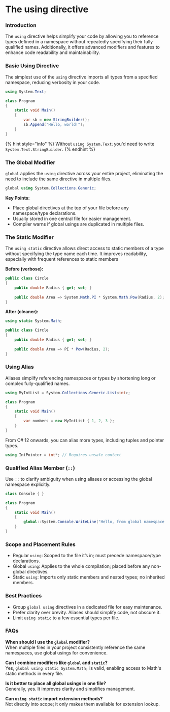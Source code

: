 # The using directive

### Introduction

The `using` directive helps simplify your code by allowing you to reference types defined in a namespace without repeatedly specifying their fully qualified names. Additionally, it offers advanced modifiers and features to enhance code readability and maintainability.

### Basic Using Directive

The simplest use of the `using` directive imports all types from a specified namespace, reducing verbosity in your code.

```csharp
using System.Text;

class Program
{
    static void Main()
    {
        var sb = new StringBuilder();
        sb.Append("Hello, world!");
    }
}
```

{% hint style="info" %}
Without `using System.Text;`you'd need to write `System.Text.StringBuilder`.
{% endhint %}

### The Global Modifier

`global` applies the `using` directive across your entire project, eliminating the need to include the same directive in multiple files.

```csharp
global using System.Collections.Generic;
```

**Key Points:**

* Place global directives at the top of your file before any namespace/type declarations.
* Usually stored in one central file for easier management.
* Compiler warns if global usings are duplicated in multiple files.

### The Static Modifier

The `using static` directive allows direct access to static members of a type without specifying the type name each time. It improves readability, especially with frequent references to static members

**Before (verbose):**

```csharp
public class Circle
{
    public double Radius { get; set; }
    
    public double Area => System.Math.PI * System.Math.Pow(Radius, 2);
}
```

**After (cleaner):**

```csharp
using static System.Math;

public class Circle
{
    public double Radius { get; set; }
    
    public double Area => PI * Pow(Radius, 2);
}
```

### Using Alias

Aliases simplify referencing namespaces or types by shortening long or complex fully-qualified names.

```csharp
using MyIntList = System.Collections.Generic.List<int>;

class Program
{
    static void Main()
    {
        var numbers = new MyIntList { 1, 2, 3 };
    }
}
```

From C# 12 onwards, you can alias more types, including tuples and pointer types.

```csharp
using IntPointer = int*; // Requires unsafe context
```

### Qualified Alias Member (`::`)

Use `::` to clarify ambiguity when using aliases or accessing the global namespace explicitly.

```csharp
class Console { }

class Program
{
    static void Main()
    {
        global::System.Console.WriteLine("Hello, from global namespace!");
    }
}
```

### Scope and Placement Rules

* Regular `using`: Scoped to the file it’s in; must precede namespace/type declarations.
* Global `using`: Applies to the whole compilation; placed before any non-global directives.
* Static `using`: Imports only static members and nested types; no inherited members.

### Best Practices

* Group `global using` directives in a dedicated file for easy maintenance.
* Prefer clarity over brevity. Aliases should simplify code, not obscure it.
* Limit `using static` to a few essential types per file.

### FAQs

**When should I use the `global` modifier?**\
When multiple files in your project consistently reference the same namespaces, use global usings for convenience.

**Can I combine modifiers like `global` and `static`?**\
Yes, `global using static System.Math;` is valid, enabling access to Math's static methods in every file.

**Is it better to place all global usings in one file?**\
Generally, yes. It improves clarity and simplifies management.

**Can `using static` import extension methods?**\
Not directly into scope; it only makes them available for extension lookup.
